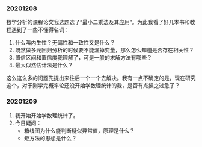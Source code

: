 ### 20201208

数学分析的课程论文我选题选了“最小二乘法及其应用”。为此我看了好几本书和教程遇到了一些不懂得名词：

1. 什么叫内生性？无偏性和一致性又是什么？
2. 既然做多元回归分析的时候要不能漏掉变量，那么怎么知道是否存在相关性？
3. 置信区间和置信度我理解了，可是一般的求解方法有哪些？
4. 最大似然估计法是什么？

这么这么多的问题先提出来往后一个一个去解决。我有一点不确定的是，现在研究这个，对于刚学完概率论还没开始学数理统计的我，是否有点操之过急了？

### 20201209

1. 我开始开始学数理统计了。
2. 今日疑问：
   * 箱线图为什么能判断疑似异常值，原理是什么？
   * 矩方法的思想是什么？